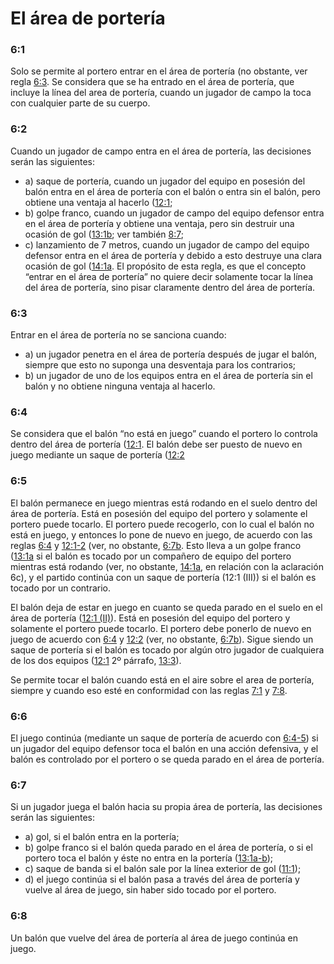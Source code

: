 # El área de portería

### 6:1
Solo se permite al portero entrar en el área de portería (no obstante, ver regla 
[6:3](#6:3). Se considera que se ha entrado en el área de portería, que incluye la 
línea del area de portería, cuando un jugador de campo la toca con cualquier parte de
su cuerpo.

### 6:2
Cuando un jugador de campo entra en el área de portería,
las decisiones serán las siguientes:

- a) saque de portería, cuando un jugador del equipo en posesión del balón entra en el 
área de portería con el balón o entra sin el balón, pero obtiene una ventaja al hacerlo 
([12:1](#12:1);
- b) golpe franco, cuando un jugador de campo del equipo defensor entra en el área de 
portería y obtiene una ventaja, pero sin destruir una ocasión de gol ([13:1b](#13:1); 
ver también [8:7](#8:7);
- c) lanzamiento de 7 metros, cuando un jugador de campo del equipo defensor entra en el 
área de portería y debido a esto destruye una clara ocasión de gol ([14:1a](#14:1a). El
propósito de esta regla, es que el concepto “entrar en el área de portería” no quiere 
decir solamente tocar la línea del área de portería, sino pisar claramente dentro del 
área de portería.

### 6:3
Entrar en el área de portería no se sanciona cuando:

- a) un jugador penetra en el área de portería después de jugar el balón, siempre que esto 
no suponga una desventaja para los contrarios;
- b) un jugador de uno de los equipos entra en el área de portería sin el balón y no 
obtiene ninguna ventaja al hacerlo.

### 6:4
Se considera que el balón “no está en juego” cuando el portero lo controla dentro del 
área de portería ([12:1](#12:1). El balón debe ser puesto de nuevo en juego mediante un 
saque de portería ([12:2](#12:2)

### 6:5
El balón permanece en juego mientras está rodando en el suelo dentro del área de portería. 
Está en posesión del equipo del portero y solamente el portero puede tocarlo. El portero 
puede recogerlo, con lo cual el balón no está en juego, y entonces lo pone de nuevo en 
juego, de acuerdo con las reglas [6:4](#6:4) y [12:1-2](#12:1) (ver, no obstante, [6:7b](#6:7). 
Esto lleva a un golpe franco ([13:1a](#13:1) si el balón es tocado por un compañero de 
equipo del portero mientras está rodando (ver, no obstante, [14:1a](#14:1), en relación 
con la aclaración 6c), y el partido continúa con un saque de portería (12:1 (III)) si el
balón es tocado por un contrario.

El balón deja de estar en juego en cuanto se queda parado en el suelo en el área de 
portería ([12:1 (II)](#12:1)). Está en posesión del equipo del portero y solamente el 
portero puede tocarlo. El portero debe ponerlo de nuevo en juego de acuerdo con [6:4](#6:4) 
y [12:2](#12:2) (ver, no obstante, [6:7b](#6:7)). Sigue siendo un saque de portería si 
el balón es tocado  por algún otro jugador de cualquiera de los dos equipos ([12:1](12:1) 
2º párrafo, [13:3](#13:3)).

Se permite tocar el balón cuando está en el aire sobre el area de portería, siempre y 
cuando eso esté en conformidad con las reglas [7:1](#7:1) y [7:8](#7:8).

### 6:6
El juego continúa (mediante un saque de portería de acuerdo con [6:4-5](#6:4)) si un 
jugador del equipo defensor toca el balón en una acción defensiva, y el balón es controlado 
por el portero o se queda parado en el área de portería.

### 6:7
Si un jugador juega el balón hacia su propia área de portería, las decisiones serán las siguientes:
- a) gol, si el balón entra en la portería;
- b) golpe franco si el balón queda parado en el área de portería, o si el portero toca el balón y 
éste no entra en la portería ([13:1a-b](#13:1));
- c) saque de banda si el balón sale por la línea exterior de gol ([11:1](#11:1));
- d) el juego continúa si el balón pasa a través del área de portería y vuelve al área de 
juego, sin haber sido tocado por el portero.

### 6:8
Un balón que vuelve del área de portería al área de juego continúa en juego.
